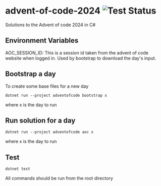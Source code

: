 # advent-of-code-2024 ![Test Status](https://github.com/PaulWild/advent-of-code-2024/actions/workflows/dotnet.yml/badge.svg?branch=main)

Solutions to the Advent of code 2024 in C#

## Environment Variables

AOC_SESSION_ID: This is a session id taken from the advent of code website when logged in. Used by bootstrap to download the day's input.

## Bootstrap a day

To create some base files for a new day

`dotnet run --project adventofcode bootstrap x`

where x is the day to run

## Run solution for a day

`dotnet run --project adventofcode aoc x`

where x is the day to run

## Test

`dotnet test`

All commands should be run from the root directory
